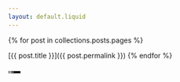 ```yaml
---
layout: default.liquid
---
```

{% for post in collections.posts.pages %}

[{{ post.title }}]({{ post.permalink }})
{% endfor %}

<a href="https://creativecommons.org/licenses/by/4.0/"><img src="assets/by.png" style="width:5%; height:auto" /></a>

